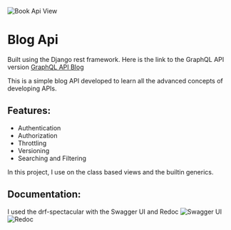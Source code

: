 ![Book Api View](https://github.com/Timiemmy/New-Blog-Api/assets/100134035/de174615-bc87-4ad4-9187-41960b483950)
# Blog Api
Built using the Django rest framework.
Here is the link to the GraphQL API version [GraphQL API Blog](https://github.com/Timiemmy/Blog-Api_2)

This is a simple blog API developed to learn all the advanced concepts of developing APIs.

## Features:
- Authentication
- Authorization
- Throttling
- Versioning
- Searching and Filtering


In this project, I use on the class based views and the builtin generics.

## Documentation:
I used the drf-spectacular with the Swagger UI and Redoc
![Swagger UI](https://github.com/Timiemmy/New-Blog-Api/assets/100134035/951948ec-e5e3-485e-be4e-0b2fe5f6da77)
![Redoc](https://github.com/Timiemmy/New-Blog-Api/assets/100134035/1c5078c8-319e-4a2c-87b9-b5c56a5dbdbf)

